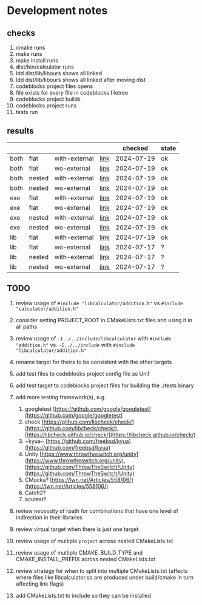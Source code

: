 # Development notes

## checks

1. cmake runs
2. make runs
3. make install runs
4. dist/bin/calculator runs
5. ldd dist/lib/libours shows all linked
6. ldd dist/lib/libours shows all linked after moving dist
7. codeblocks project files opens
8. file exists for every file in codeblocks filetree
9. codeblocks project builds
10. codeblocks project runs
11. tests run

## results 

|      |        |               |                                                                                        | checked    | state |
| ---  | ---    | ---           | ---                                                                                    | ---        | ---   |
| both | flat   | with-external | [link](%7B%7B%20cookiecutter.project_slug%20%7D%7D/produces/both/with-external/flat)   | 2024-07-19 | ok    |
| both | flat   | wo-external   | [link](%7B%7B%20cookiecutter.project_slug%20%7D%7D/produces/both/wo-external/flat)     | 2024-07-19 | ok    |
| both | nested | with-external | [link](%7B%7B%20cookiecutter.project_slug%20%7D%7D/produces/both/with-external/nested) | 2024-07-19 | ok    |
| both | nested | wo-external   | [link](%7B%7B%20cookiecutter.project_slug%20%7D%7D/produces/both/wo-external/nested)   | 2024-07-19 | ok    |
| exe  | flat   | with-external | [link](%7B%7B%20cookiecutter.project_slug%20%7D%7D/produces/exe/with-external/flat)    | 2024-07-19 | ok    |
| exe  | flat   | wo-external   | [link](%7B%7B%20cookiecutter.project_slug%20%7D%7D/produces/exe/wo-external/flat)      | 2024-07-19 | ok    |
| exe  | nested | with-external | [link](%7B%7B%20cookiecutter.project_slug%20%7D%7D/produces/exe/with-external/nested)  | 2024-07-19 | ok    |
| exe  | nested | wo-external   | [link](%7B%7B%20cookiecutter.project_slug%20%7D%7D/produces/exe/wo-external/nested)    | 2024-07-19 | ok    |
| lib  | flat   | with-external | [link](%7B%7B%20cookiecutter.project_slug%20%7D%7D/produces/lib/with-external/flat)    | 2024-07-19 | ok    |
| lib  | flat   | wo-external   | [link](%7B%7B%20cookiecutter.project_slug%20%7D%7D/produces/lib/wo-external/flat)      | 2024-07-17 | ?     |
| lib  | nested | with-external | [link](%7B%7B%20cookiecutter.project_slug%20%7D%7D/produces/lib/with-external/nested)  | 2024-07-17 | ?     |
| lib  | nested | wo-external   | [link](%7B%7B%20cookiecutter.project_slug%20%7D%7D/produces/lib/wo-external/nested)    | 2024-07-17 | ?     |

## TODO

1. review usage of `#include "libcalculator/addition.h"` vs `#include "calculator/addition.h"`
1. consider setting PROJECT_ROOT in CMakeLists.txt files and using it in all paths
1. review usage of `-I../../include/libcalculator` with `#include "addition.h"` vs. `-I../../include` with `#include "libcalculator/addition.h"`
1. rename target for theirs to be consistent with the other targets
1. add test files to codeblocks project config file as Unit
1. add test target to codeblocks project files for building the ./tests binary

1. add more testing framework(s), e.g.
   1. googletest [https://github.com/google/googletest](https://github.com/google/googletest)
   1. check [https://github.com/libcheck/check/](https://github.com/libcheck/check/), [https://libcheck.github.io/check/](https://libcheck.github.io/check/)
   1. ~kyua~ [https://github.com/freebsd/kyua](https://github.com/freebsd/kyua)
   1. Unity [https://www.throwtheswitch.org/unity](https://www.throwtheswitch.org/unity), [https://github.com/ThrowTheSwitch/Unity](https://github.com/ThrowTheSwitch/Unity)
   1. CMocka? [https://lwn.net/Articles/558106/](https://lwn.net/Articles/558106/)
   1. Catch2?
   1. acutest?
1. review necessity of rpath for combinations that have one level of indirection in their libraries
1. review virtual target when there is just one target
1. review usage of multiple `project` across nested CMakeLists.txt
1. review usage of multiple CMAKE_BUILD_TYPE and CMAKE_INSTALL_PREFIX across nested CMakeLists.txt
1. review strategy for when to split into multiple CMakeLists.txt (affects where files like libcalculator.so are produced under build/cmake in turn affecting link flags)
1. add CMakeLists.txt to include so they can be installed
